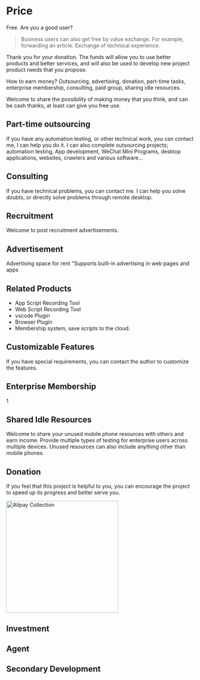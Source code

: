 # Price
Free. Are you a good user?
> Business users can also get free by value exchange. For example, forwarding an article. 
> Exchange of technical experience.

Thank you for your donation. The funds will allow you to use better products and better services, and will also be used to develop new project product needs that you propose.

How to earn money?
Outsourcing, advertising, donation, part-time tasks, enterprise membership, consulting, paid group, sharing idle resources.

Welcome to share the possibility of making money that you think, and can be cash thanks, at least can give you free use.

## Part-time outsourcing
If you have any automation testing, or other technical work, you can contact me, I can help you do it.
I can also complete outsourcing projects; automation testing, App development, WeChat Mini Programs, desktop applications, websites, crawlers and various software...


## Consulting
If you have technical problems, you can contact me. I can help you solve doubts, or directly solve problems through remote desktop.

## Recruitment
Welcome to post recruitment advertisements.

## Advertisement
Advertising space for rent
"Supports built-in advertising in web pages and apps

## Related Products
- App Script Recording Tool
- Web Script Recording Tool
- vscode Plugin
- Browser Plugin
- Membership system, save scripts to the cloud.

## Customizable Features
If you have special requirements, you can contact the author to customize the features.

## Enterprise Membership
1
## Shared Idle Resources
Welcome to share your unused mobile phone resources with others and earn income. Provide multiple types of testing for enterprise users across multiple devices.
Unused resources can also include anything other than mobile phones.

## Donation
If you feel that this project is helpful to you, you can encourage the project to speed up its progress and better serve you.


<img src="/alipay.jpg" alt="Alipay Collection" width="300">

## Investment

## Agent

## Secondary Development
